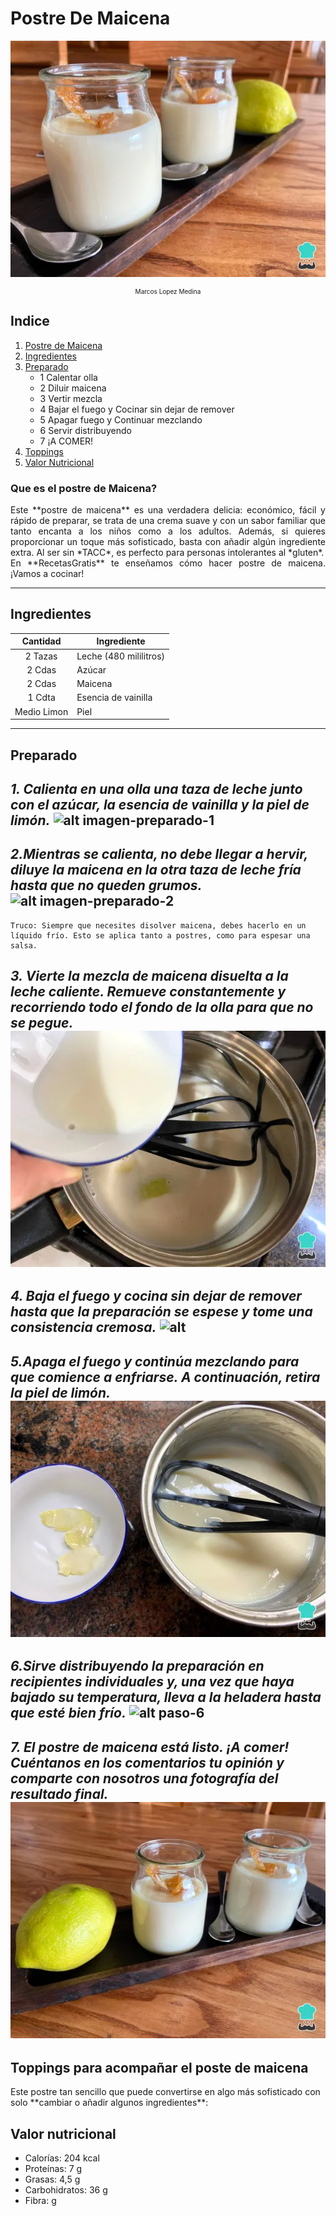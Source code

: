 <!--Titulo e imagen de portada-->
# **Postre De Maicena**
![alt imagen portada](imagenes/imageTitulo.png)

<!--Propietario del documento-->
<div style="text-align: center; font-size: 10px">
Marcos Lopez Medina
</div>


<!-- Indice del documento -->
## Indice
1. [Postre de Maicena](#que-es-el-postre-de-maicena)
2. [Ingredientes](#ingredientes)
3. [Preparado](#preparado)
    - 1 Calentar olla 
    - 2 Diluir maicena
    - 3 Vertir mezcla
    - 4 Bajar el fuego y Cocinar sin dejar de remover
    - 5 Apagar fuego y Continuar mezclando
    - 6 Servir distribuyendo
    - 7 ¡A COMER!
4. [Toppings](#toppings-para-acompañar-el-poste-de-maicena)
5. [Valor Nutricional](#valor-nutricional)



<!--Primer apartado  -->
### Que es el postre de Maicena?
<!-- Texto justificado (hecho con html ya que en Markdown no se como hacerlo :D ) -->
<div style="text-align: justify;;">
Este **postre de maicena** es una verdadera delicia: económico, fácil y rápido de preparar, se trata de una crema suave y con un sabor familiar que tanto encanta a los niños como a los adultos. Además, si quieres proporcionar un toque más sofisticado, basta con añadir algún ingrediente extra. Al ser sin *TACC*, es perfecto para personas intolerantes al *gluten*.
<!-- Salto de linea -->
<br>En **RecetasGratis** te enseñamos cómo hacer postre de maicena. ¡Vamos a cocinar!
</div>


<!-- Segundo apartado -->
---
## Ingredientes
<!-- Tabla de ingredientes -->
| Cantidad    | Ingrediente                |
|:-----------:|----------------------------|
| 2 Tazas     | Leche (480 mililitros)     |
| 2 Cdas      | Azúcar                     |
| 2 Cdas      | Maicena                    |
| 1 Cdta      | Esencia de vainilla        |
| Medio Limon | Piel                       |
---
<!-- Tercer Apartado -->
## Preparado
<!--Preparado paso a paso de la receta -->
*1. Calienta en una olla **una taza de leche** junto con el azúcar, la esencia de vainilla y la piel de limón.*
![alt imagen-preparado-1](https://cdn0.recetasgratis.net/es/posts/2/5/9/postre_de_maicena_77952_paso_0_600.webp)
---

*2.Mientras se calienta, **no debe llegar a hervir**, diluye la maicena en la otra taza de leche fría hasta que no queden grumos.*
![alt imagen-preparado-2](https://cdn0.recetasgratis.net/es/posts/2/5/9/postre_de_maicena_77952_paso_1_orig.jpg)
---

```
Truco: Siempre que necesites disolver maicena, debes hacerlo en un líquido frío. Esto se aplica tanto a postres, como para espesar una salsa.
```

*3. Vierte la mezcla de maicena disuelta a la leche caliente. **Remueve constantemente** y recorriendo todo el fondo de la olla para que no se pegue.*
![alt text](imagenes/paso3.png)
---

*4. **Baja el fuego y cocina** sin dejar de remover hasta que la preparación se espese y tome una **consistencia cremosa**.*
![alt](https://cdn0.recetasgratis.net/es/posts/2/5/9/postre_de_maicena_77952_paso_3_600.webp)
---

*5.**Apaga el fuego** y continúa mezclando para que comience a enfriarse. A continuación, **retira la piel** de limón.*
![alt text](imagenes/paso5.png)
---

*6.**Sirve distribuyendo** la preparación en recipientes individuales y, una vez que haya bajado su temperatura, lleva a la **heladera** hasta que esté bien frío.*
![alt paso-6](https://cdn0.recetasgratis.net/es/posts/2/5/9/postre_de_maicena_77952_paso_5_600.webp)
---

*7. 
El postre de maicena está listo. **¡A comer!** Cuéntanos en los comentarios tu opinión y comparte con nosotros una fotografía del resultado final.*
![alt paso7](imagenes/paso7.png)
---

<!--Cuarto apartado -->
## Toppings para acompañar el poste de maicena
<div style="text-algin: left">
Este postre tan sencillo que puede convertirse en algo más sofisticado con solo **cambiar o añadir algunos ingredientes**:
</div>

<!-- Quinto apartado -->
## Valor nutricional

- Calorías: 204 kcal
- Proteínas: 7 g
- Grasas: 4,5 g
- Carbohidratos: 36 g
- Fibra: g

<!-- Enrollate Angel, que me lo he currado -->